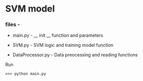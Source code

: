 # SVM model

### files -

* main.py - __ init __ function and parameters
* SVM.py - SVM logic and training model function

* DataProcessor.py - Data preocessing and reading functions

Run

```
>>> python main.py
```
